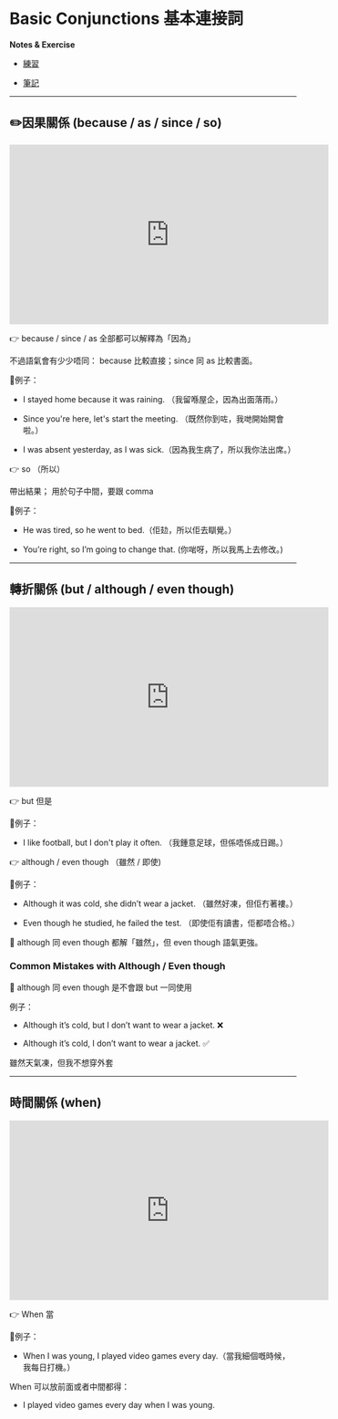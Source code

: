 # Basic Conjunctions 基本連接詞


__Notes & Exercise__

- [練習](https://res.cloudinary.com/ltdev/image/upload/v1743921214/basic_conjunction_exercises_v6jdnj.pdf)

- [筆記](https://res.cloudinary.com/ltdev/image/upload/v1743920946/basic_conjunctions_naps1x.pdf)

---

## ✏️因果關係 (because / as / since / so)

<iframe width="560" height="315" src="https://www.youtube.com/embed/blt9sI6LK6c?si=9NGe5esQklcgj8F6" title="YouTube video player" frameborder="0" allow="accelerometer; autoplay; clipboard-write; encrypted-media; gyroscope; picture-in-picture; web-share" referrerpolicy="strict-origin-when-cross-origin" allowfullscreen></iframe>

👉 because / since / as 全部都可以解釋為「因為」

不過語氣會有少少唔同： because 比較直接；since 同 as 比較書面。

📘例子：

- I stayed home because it was raining. （我留喺屋企，因為出面落雨。）

- Since you're here, let's start the meeting. （既然你到咗，我哋開始開會啦。）

- I was absent yesterday, as I was sick.（因為我生病了，所以我你法出席。）

👉  so （所以）

帶出結果； 用於句子中間，要跟 comma

📘例子：

- He was tired, so he went to bed.（佢攰，所以佢去瞓覺。）

- You’re right, so I’m going to change that. (你啱呀，所以我馬上去修改。)

---

## 轉折關係 (but / although / even though)

<iframe width="560" height="315" src="https://www.youtube.com/embed/pyq1SfIVme0?si=As0_M7758_Pc1ELX" title="YouTube video player" frameborder="0" allow="accelerometer; autoplay; clipboard-write; encrypted-media; gyroscope; picture-in-picture; web-share" referrerpolicy="strict-origin-when-cross-origin" allowfullscreen></iframe>

👉  but 但是

📘例子：

- I like football, but I don't play it often. （我鍾意足球，但係唔係成日踢。）

👉  although / even though （雖然  /  即使)

📘例子：

- Although it was cold, she didn’t wear a jacket.  （雖然好凍，但佢冇著褸。）

- Even though he studied, he failed the test.  （即使佢有讀書，佢都唔合格。）

 📌 although 同 even though 都解「雖然」，但 even though 語氣更強。

### Common Mistakes with Although / Even though

📌 although 同 even though 是不會跟 but 一同使用

例子：

- Although it’s cold, but I don’t want to wear a jacket. ❌

- Although it’s cold, I don’t want to wear a jacket. ✅

雖然天氣凍，但我不想穿外套

---

## 時間關係 (when)

<iframe width="560" height="315" src="https://www.youtube.com/embed/VkrI6lLNqUE?si=tx5wvI9rUViZjYxi" title="YouTube video player" frameborder="0" allow="accelerometer; autoplay; clipboard-write; encrypted-media; gyroscope; picture-in-picture; web-share" referrerpolicy="strict-origin-when-cross-origin" allowfullscreen></iframe>

👉  When 當

📘例子：

- When I was young, I played video games every day.（當我細個嘅時候，我每日打機。） 

When 可以放前面或者中間都得： 

- I played video games every day when I was young. 

